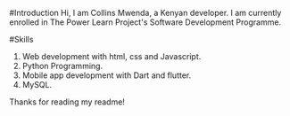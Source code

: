 #Introduction
Hi, I am Collins Mwenda, a Kenyan developer.
I am currently enrolled in The Power Learn Project's Software Development Programme.

#Skills
1. Web development with html, css and Javascript.
2. Python Programming.
3. Mobile app development with Dart and flutter.
4. MySQL.

Thanks for reading my readme!
<!---
Build-CM/Build-CM is a ✨ special ✨ repository because its `README.md` (this file) appears on your GitHub profile.
You can click the Preview link to take a look at your changes.
--->
